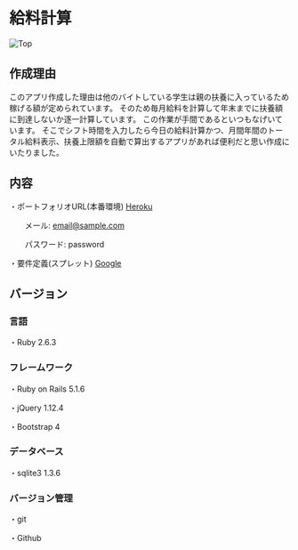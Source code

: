 # 給料計算

![Top](https://user-images.githubusercontent.com/47982217/63878658-0475ff80-ca05-11e9-8604-29b29530379d.png)

## 作成理由
このアプリ作成した理由は他のバイトしている学生は親の扶養に入っているため稼げる額が定められています。
そのため毎月給料を計算して年末までに扶養額に到達しないか逐一計算しています。
この作業が手間であるといつもなげいています。
そこでシフト時間を入力したら今日の給料計算かつ、月間年間のトータル給料表示、扶養上限額を自動で算出するアプリがあれば便利だと思い作成にいたりました。

## 内容
・ポートフォリオURL(本番環境)
[Heroku](https://salty-sands-31518.herokuapp.com/)  

　　メール: email@sample.com

　　パスワード: password

・要件定義(スプレット)
[Google](https://docs.google.com/spreadsheets/d/15YpUuLSJIBWka4-aJpjFHsAzkwNTzK8ZC-9OYhmdaSQ/edit#gid=1287818255)

## バージョン
### 言語
  ・Ruby 2.6.3
### フレームワーク
  ・Ruby on Rails 5.1.6
  
  ・jQuery 1.12.4
  
  ・Bootstrap 4
  
### データベース
  ・sqlite3 1.3.6
### バージョン管理
  ・git
  
  ・Github
